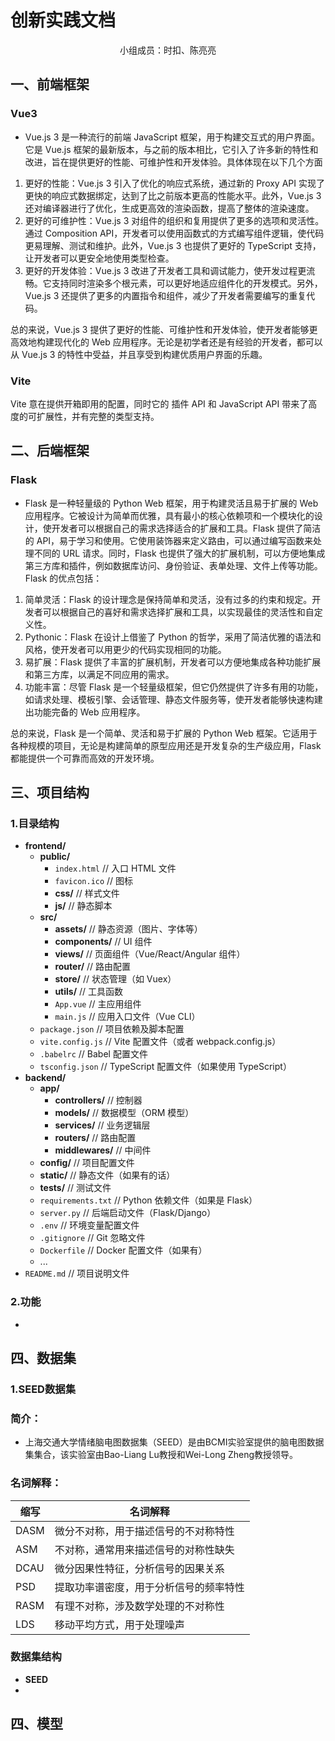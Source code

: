 # 创新实践文档
<center>小组成员：时扣、陈亮亮

</center>


## 一、前端框架
### Vue3

* Vue.js 3 是一种流行的前端 JavaScript 框架，用于构建交互式的用户界面。它是 Vue.js 框架的最新版本，与之前的版本相比，它引入了许多新的特性和改进，旨在提供更好的性能、可维护性和开发体验。具体体现在以下几个方面
1. 更好的性能：Vue.js 3 引入了优化的响应式系统，通过新的 Proxy API 实现了更快的响应式数据绑定，达到了比之前版本更高的性能水平。此外，Vue.js 3 还对编译器进行了优化，生成更高效的渲染函数，提高了整体的渲染速度。
2. 更好的可维护性：Vue.js 3 对组件的组织和复用提供了更多的选项和灵活性。通过 Composition API，开发者可以使用函数式的方式编写组件逻辑，使代码更易理解、测试和维护。此外，Vue.js 3 也提供了更好的 TypeScript 支持，让开发者可以更安全地使用类型检查。
3. 更好的开发体验：Vue.js 3 改进了开发者工具和调试能力，使开发过程更流畅。它支持同时渲染多个根元素，可以更好地适应组件化的开发模式。另外，Vue.js 3 还提供了更多的内置指令和组件，减少了开发者需要编写的重复代码。

总的来说，Vue.js 3 提供了更好的性能、可维护性和开发体验，使开发者能够更高效地构建现代化的 Web 应用程序。无论是初学者还是有经验的开发者，都可以从 Vue.js 3 的特性中受益，并且享受到构建优质用户界面的乐趣。

### Vite

Vite 意在提供开箱即用的配置，同时它的 插件 API 和 JavaScript API 带来了高度的可扩展性，并有完整的类型支持。

## 二、后端框架

### Flask
* Flask 是一种轻量级的 Python Web 框架，用于构建灵活且易于扩展的 Web 应用程序。它被设计为简单而优雅，具有最小的核心依赖项和一个模块化的设计，使开发者可以根据自己的需求选择适合的扩展和工具。Flask 提供了简洁的 API，易于学习和使用。它使用装饰器来定义路由，可以通过编写函数来处理不同的 URL 请求。同时，Flask 也提供了强大的扩展机制，可以方便地集成第三方库和插件，例如数据库访问、身份验证、表单处理、文件上传等功能。
Flask 的优点包括：
1. 简单灵活：Flask 的设计理念是保持简单和灵活，没有过多的约束和规定。开发者可以根据自己的喜好和需求选择扩展和工具，以实现最佳的灵活性和自定义性。
2. Pythonic：Flask 在设计上借鉴了 Python 的哲学，采用了简洁优雅的语法和风格，使开发者可以用更少的代码实现相同的功能。
3. 易扩展：Flask 提供了丰富的扩展机制，开发者可以方便地集成各种功能扩展和第三方库，以满足不同应用的需求。
4. 功能丰富：尽管 Flask 是一个轻量级框架，但它仍然提供了许多有用的功能，如请求处理、模板引擎、会话管理、静态文件服务等，使开发者能够快速构建出功能完备的 Web 应用程序。

总的来说，Flask 是一个简单、灵活和易于扩展的 Python Web 框架。它适用于各种规模的项目，无论是构建简单的原型应用还是开发复杂的生产级应用，Flask 都能提供一个可靠而高效的开发环境。

## 三、项目结构
### 1.目录结构
- **frontend/**
  - **public/**
    - `index.html`         // 入口 HTML 文件
    - `favicon.ico`         // 图标
    - **css/**               // 样式文件
    - **js/**                // 静态脚本
  - **src/**
    - **assets/**             // 静态资源（图片、字体等）
    - **components/**         // UI 组件
    - **views/**              // 页面组件（Vue/React/Angular 组件）
    - **router/**             // 路由配置
    - **store/**              // 状态管理（如 Vuex）
    - **utils/**              // 工具函数
    - `App.vue`               // 主应用组件
    - `main.js`               // 应用入口文件（Vue CLI）
  - `package.json`           // 项目依赖及脚本配置
  - `vite.config.js`         // Vite 配置文件（或者 webpack.config.js）
  - `.babelrc`               // Babel 配置文件
  - `tsconfig.json`          // TypeScript 配置文件（如果使用 TypeScript）
- **backend/**
  - **app/**
    - **controllers/**        // 控制器
    - **models/**             // 数据模型（ORM 模型）
    - **services/**           // 业务逻辑层
    - **routers/**            // 路由配置
    - **middlewares/**        // 中间件
  - **config/**                // 项目配置文件
  - **static/**                // 静态文件（如果有的话）
  - **tests/**                 // 测试文件
  - `requirements.txt`       // Python 依赖文件（如果是 Flask）
  - `server.py`              // 后端启动文件（Flask/Django）
  - `.env`                   // 环境变量配置文件
  - `.gitignore`             // Git 忽略文件
  - `Dockerfile`             // Docker 配置文件（如果有）
  - ...
- `README.md`                  // 项目说明文件

### 2.功能
* 


## 四、数据集
### 1.SEED数据集
### 简介：
* 上海交通大学情绪脑电图数据集（SEED）是由BCMI实验室提供的脑电图数据集集合，该实验室由Bao-Liang Lu教授和Wei-Long Zheng教授领导。
### 名词解释：

| 缩写         | 名词解释                             |
|--------------|--------------------------------------|
| DASM         | 微分不对称，用于描述信号的不对称特性 |
| ASM          | 不对称，通常用来描述信号的对称性缺失 |
| DCAU         | 微分因果性特征，分析信号的因果关系  |
| PSD          | 提取功率谱密度，用于分析信号的频率特性 |
| RASM         | 有理不对称，涉及数学处理的不对称性  |
| LDS         | 移动平均方式，用于处理噪声  |

### 数据集结构

- **SEED**
- 


## 四、模型


